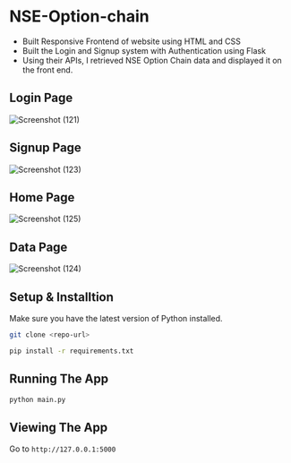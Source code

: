 # NSE-Option-chain

* Built Responsive Frontend of website using HTML and CSS
* Built the Login and Signup system with Authentication using Flask
* Using their APIs, I retrieved NSE Option Chain data and displayed it on the front end.

## Login Page

![Screenshot (121)](https://user-images.githubusercontent.com/107745828/208607400-006f5f35-41e8-4a1f-a3bc-981135ee6805.png)

## Signup Page

![Screenshot (123)](https://user-images.githubusercontent.com/107745828/208607487-b842b582-a5f0-4def-8fec-42f3876186a7.png)

## Home Page

![Screenshot (125)](https://user-images.githubusercontent.com/107745828/208607560-c942a639-4e53-4730-bcf5-551a446c6e44.png)

## Data Page

![Screenshot (124)](https://user-images.githubusercontent.com/107745828/208607727-04f573a4-ae99-4e7d-b748-a6b5bed254b9.png)


## Setup & Installtion

Make sure you have the latest version of Python installed.

```bash
git clone <repo-url>
```

```bash
pip install -r requirements.txt
```

## Running The App

```bash
python main.py
```

## Viewing The App

Go to `http://127.0.0.1:5000`
